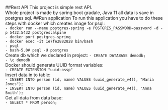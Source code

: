 ##Rest API
This project is simple rest API.  
Whole project is made by spring boot gradale, Java 11 all data is save in postgres sql.
##Run application
To run this application you have to do these steps with docker which creates image for psql:  
`- docker run --name postgres-spring -e POSTGRES_PASSWORD=password -d -p 5432:5432 postgres:alpine`   
`- docker port postgres-spring`  
`- docker exec -it 1e7fe2882828 bin/bash`  
`- psql`  
`- bash-5.0# psql -U postgres`  
Create db which we declared in project: 
`- CREATE DATABASE demodb;`  
`- \c demodb`   
Docker should generate UUID format variables:    
`- CREATE EXTENSION "uuid-ossp"`  
Insert data in to table:  
`- INSERT INTO person (id, name) VALUES (uuid_generate_v4(), "Maria Jones");`  
`- INSERT INTO person (id, name) VALUES (uuid_generate_v4(), 'Anna Smith');`  
Get all data from data base:  
`- SELECT * FROM person;`